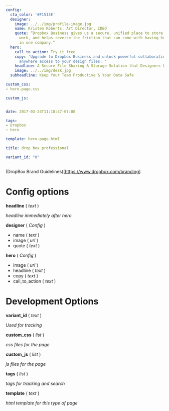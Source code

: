 ```yaml
---
config:
  cta_color: '#F1513E'
  designer:
    image: ../../img/profile-image.jpg
    name: Kristen Roberts, Art Director, IDEO
    quote: “Dropbox Business gives us a secure, unified place to store all of our
      work, and helps reverse the friction that can come with having hundreds of computers
      in one company.”
  hero:
    call_to_action: Try it free
    copy: 'Upgrade to Dropbox Business and unlock powerful collaboration and anytime
      anywhere access to your design files. '
    headline: A Secure File Sharing & Storage Solution that Designers Love
    image: ../../img/desk.jpg
  subheadline: Keep Your Team Productive & Your Data Safe

custom_css:
- hero-page.css

custom_js:


date: 2017-03-24T11:18:47-07:00

tags:
- Dropbox
- hero

template: hero-page.html

title: drop box professional

variant_id: "0"
---
```


(DropBox Brand Guidelines)[https://www.dropbox.com/branding]

# Config options

**headline** ( *text* )

  *headline immediately after hero*

**designer** ( *Config* )

* name ( *text* )
* image ( *url* )
* quote ( *text* )

**hero** ( *Config* )

* image ( *url* )
* headline ( *text* )
* copy ( *text* )
* call_to_action ( *text* )

# Development Options

**variant_id** ( *text* )

  *Used for tracking*

**custom_css** ( *list* )

*css files for the page*

**custom_js** ( *list* )

*js files for the page*

**tags** ( *list* )

*tags for tracking and search*

**template** ( *text* )

*html template for this type of page*

>
